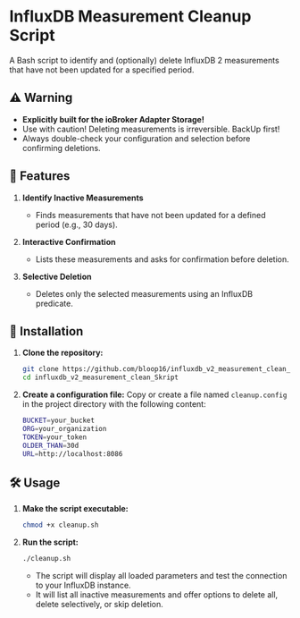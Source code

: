 # InfluxDB Measurement Cleanup Script

A Bash script to identify and (optionally) delete InfluxDB 2 measurements that have not been updated for a specified period.

## ⚠️ Warning

- **Explicitly built for the ioBroker Adapter Storage!**
- Use with caution! Deleting measurements is irreversible. BackUp first!
- Always double-check your configuration and selection before confirming deletions.

## 📜 Features

1. **Identify Inactive Measurements**
   - Finds measurements that have not been updated for a defined period (e.g., 30 days).

2. **Interactive Confirmation**
   - Lists these measurements and asks for confirmation before deletion.

3. **Selective Deletion**
   - Deletes only the selected measurements using an InfluxDB predicate.

## 🚀 Installation

1. **Clone the repository:**
   ```bash
   git clone https://github.com/bloop16/influxdb_v2_measurement_clean_Skript.git
   cd influxdb_v2_measurement_clean_Skript
   ```

2. **Create a configuration file:**
   Copy or create a file named `cleanup.config` in the project directory with the following content:
   ```bash
   BUCKET=your_bucket
   ORG=your_organization
   TOKEN=your_token
   OLDER_THAN=30d
   URL=http://localhost:8086
   ```

## 🛠️ Usage

1. **Make the script executable:**
   ```bash
   chmod +x cleanup.sh
   ```

2. **Run the script:**
   ```bash
   ./cleanup.sh
   ```

   - The script will display all loaded parameters and test the connection to your InfluxDB instance.
   - It will list all inactive measurements and offer options to delete all, delete selectively, or skip deletion.